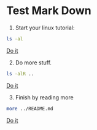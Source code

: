 # Test Mark Down


1. Start your linux tutorial:
<!--didact-command, Name:00-init.shell -->
```bash
ls -al
```
[Do it](didact://?commandId=vscode.didact.sendNamedTerminalAString&text=setup$$ls%20-al%0A)

2. Do more stuff.
<!--didact-command, Name:01-fancy.shell -->
```bash
ls -alR ..
```
[Do it](didact://?commandId=vscode.didact.sendNamedTerminalAString&text=setup$$ls%20-alR%20..%0A)

3. Finish by reading more
<!--didact-command, Name:02-verify.shell -->
```bash
more ../README.md
```
[Do it](didact://?commandId=vscode.didact.sendNamedTerminalAString&text=setup$$more%20..%2FREADME.md%0A)

